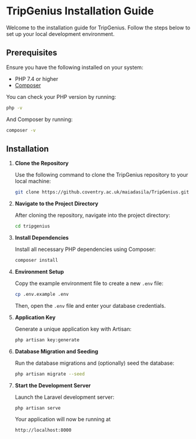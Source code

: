 # TripGenius Installation Guide

Welcome to the installation guide for TripGenius. Follow the steps below to set up your local development environment.

## Prerequisites
Ensure you have the following installed on your system:
- PHP 7.4 or higher
- [Composer](https://getcomposer.org/)

You can check your PHP version by running:
```bash
php -v
```

And Composer by running:
```bash
composer -v
```

## Installation

1. **Clone the Repository**

   Use the following command to clone the TripGenius repository to your local machine:

   ```bash
   git clone https://github.coventry.ac.uk/maiadasila/TripGenius.git
   ```

2. **Navigate to the Project Directory**

   After cloning the repository, navigate into the project directory:

   ```bash
   cd tripgenius
   ```

3. **Install Dependencies**

   Install all necessary PHP dependencies using Composer:

   ```bash
   composer install
   ```

4. **Environment Setup**

   Copy the example environment file to create a new `.env` file:

   ```bash
   cp .env.example .env
   ```

   Then, open the `.env` file and enter your database credentials.

5. **Application Key**

   Generate a unique application key with Artisan:

   ```bash
   php artisan key:generate
   ```

6. **Database Migration and Seeding**

   Run the database migrations and (optionally) seed the database:

   ```bash
   php artisan migrate --seed
   ```

7. **Start the Development Server**

   Launch the Laravel development server:

   ```bash
   php artisan serve
   ```

   Your application will now be running at 
   ```bash
   http://localhost:8000
   ```
